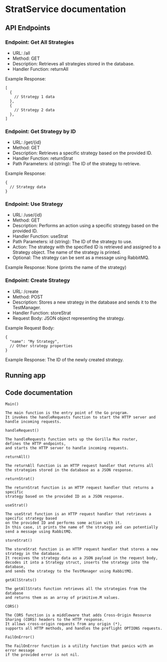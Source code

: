 # StratService documentation

## API Endpoints

### Endpoint: Get All Strategies
- URL: /all
- Method: GET
- Description: Retrieves all strategies stored in the database.
- Handler Function: returnAll

Example Response:
```
[
  {
    // Strategy 1 data
  },
  {
    // Strategy 2 data
  },
]
```

### Endpoint: Get Strategy by ID
- URL: /get/{id}
- Method: GET
- Description: Retrieves a specific strategy based on the provided ID.
- Handler Function: returnStrat
- Path Parameters:
id (string): The ID of the strategy to retrieve.

Example Response:
```
{
  // Strategy data
}
```
### Endpoint: Use Strategy
- URL: /use/{id}
- Method: GET
- Description: Performs an action using a specific strategy based on the provided ID.
- Handler Function: useStrat
- Path Parameters:
id (string): The ID of the strategy to use.
- Action:
The strategy with the specified ID is retrieved and assigned to a Strategy object.
The name of the strategy is printed.
- Optional: The strategy can be sent as a message using RabbitMQ.

Example Response: None (prints the name of the strategy)

### Endpoint: Create Strategy
- URL: /create
- Method: POST
- Description: Stores a new strategy in the database and sends it to the TestManager.
- Handler Function: storeStrat
- Request Body: JSON object representing the strategy.

Example Request Body:
```
{
  "name": "My Strategy",
  // Other strategy properties
}
```

Example Response: The ID of the newly created strategy.

## Running app


## Code documentation

`Main()`
```
The main function is the entry point of the Go program. 
It invokes the handleRequests function to start the HTTP server and handle incoming requests.
```

`handleRequest()`
```
The handleRequests function sets up the Gorilla Mux router, 
defines the HTTP endpoints, 
and starts the HTTP server to handle incoming requests.
```

`returnAll()`
```
The returnAll function is an HTTP request handler that returns all 
the strategies stored in the database as a JSON response.
```

`returnStrat()`
```
The returnStrat function is an HTTP request handler that returns a specific 
strategy based on the provided ID as a JSON response.
```

`useStrat()`
```
The useStrat function is an HTTP request handler that retrieves a specific strategy based 
on the provided ID and performs some action with it. 
In this case, it prints the name of the strategy and can potentially send a message using RabbitMQ.
```

`storeStrat()`
```
The storeStrat function is an HTTP request handler that stores a new strategy in the database. 
It receives the strategy data as a JSON payload in the request body, 
decodes it into a Strategy struct, inserts the strategy into the database, 
and sends the strategy to the TestManager using RabbitMQ.
```

`getAllStrats()`
```
The getAllStrats function retrieves all the strategies from the database 
and returns them as an array of primitive.M values.
```

`CORS()`
```
The CORS function is a middleware that adds Cross-Origin Resource Sharing (CORS) headers to the HTTP response. 
It allows cross-origin requests from any origin (*), 
supports all HTTP methods, and handles the preflight OPTIONS requests.
```

`FailOnError()`
```
The FailOnError function is a utility function that panics with an error message
if the provided error is not nil.
```